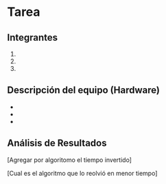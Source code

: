# Tarea

## Integrantes
1. 
2. 
3. 

## Descripción del equipo (Hardware)
-
-
-

## Análisis de Resultados

[Agregar por algoritomo el tiempo invertido]

[Cual es el algoritmo que lo reolvió en menor tiempo]
